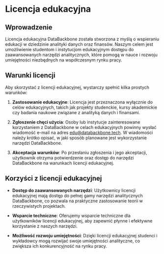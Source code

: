 # Licencja edukacyjna

## Wprowadzenie

Licencja edukacyjna DataBackbone została stworzona z myślą o wspieraniu edukacji w dziedzinie analityki danych oraz finansów. Naszym celem jest umożliwienie studentom i instytucjom edukacyjnym dostępu do zaawansowanych narzędzi analitycznych, które pomogą w nauce i rozwoju umiejętności niezbędnych na współczesnym rynku pracy.

## Warunki licencji

Aby skorzystać z licencji edukacyjnej, wystarczy spełnić kilka prostych warunków:

1. **Zastosowanie edukacyjne**: Licencja jest przeznaczona wyłącznie do celów edukacyjnych, takich jak projekty studenckie, kursy akademickie czy badania naukowe związane z analityką danych i finansami.

2. **Zgłoszenie chęci użycia**: Osoby lub instytucje zainteresowane korzystaniem z DataBackbone w celach edukacyjnych powinny wysłać wiadomość e-mail na adres edu@databackbone.tech. W wiadomości należy krótko opisać, w jaki sposób planowane jest wykorzystanie narzędzi DataBackbone.

3. **Akceptacja warunków**: Po przesłaniu zgłoszenia i jego akceptacji, użytkownik otrzyma potwierdzenie oraz dostęp do narzędzi DataBackbone na warunkach licencji edukacyjnej.

## Korzyści z licencji edukacyjnej

- **Dostęp do zaawansowanych narzędzi**: Użytkownicy licencji edukacyjnej mają dostęp do pełnej gamy narzędzi analitycznych DataBackbone, co pozwala na praktyczne zastosowanie teorii w rzeczywistych projektach.

- **Wsparcie techniczne**: Oferujemy wsparcie techniczne dla użytkowników licencji edukacyjnej, aby zapewnić płynne i efektywne korzystanie z naszych narzędzi.

- **Możliwość rozwoju umiejętności**: Dzięki licencji edukacyjnej studenci i wykładowcy mogą rozwijać swoje umiejętności analityczne, co zwiększa ich konkurencyjność na rynku pracy.

